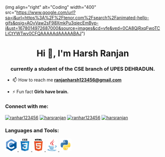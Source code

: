 (img align="right" alt="Coding" width="400" src="https://www.google.com/url?sa=i&url=https%3A%2F%2Ftenor.com%2Fsearch%2Fanimated-hello-gifs&psig=AOvVaw2sF98XmkPu3qiecEmByp-i&ust=1678014972687000&source=images&cd=vfe&ved=0CA8QjRxqFwoTCLiCtYWTwv0CFQAAAAAdAAAAABAJ")
<h1 align="center">Hi 👋, I'm Harsh Ranjan</h1>
<h3 align="center">currently a student of the CSE branch of UPES DEHRADUN.</h3>

- 📫 How to reach me **ranjanharsh123456@gmail.com**

- ⚡ Fun fact **Girls have brain.**

<h3 align="left">Connect with me:</h3>
<p align="left">
<a href="https://twitter.com/ranhar123456" target="blank"><img align="center" src="https://raw.githubusercontent.com/rahuldkjain/github-profile-readme-generator/master/src/images/icons/Social/twitter.svg" alt="ranhar123456" height="30" width="40" /></a>
<a href="https://linkedin.com/in/harsranjan" target="blank"><img align="center" src="https://raw.githubusercontent.com/rahuldkjain/github-profile-readme-generator/master/src/images/icons/Social/linked-in-alt.svg" alt="harsranjan" height="30" width="40" /></a>
<a href="https://fb.com/ranhar123456" target="blank"><img align="center" src="https://raw.githubusercontent.com/rahuldkjain/github-profile-readme-generator/master/src/images/icons/Social/facebook.svg" alt="ranhar123456" height="30" width="40" /></a>
<a href="https://instagram.com/harsranjan" target="blank"><img align="center" src="https://raw.githubusercontent.com/rahuldkjain/github-profile-readme-generator/master/src/images/icons/Social/instagram.svg" alt="harsranjan" height="30" width="40" /></a>
</p>

<h3 align="left">Languages and Tools:</h3>
<p align="left"> <a href="https://www.cprogramming.com/" target="_blank" rel="noreferrer"> <img src="https://raw.githubusercontent.com/devicons/devicon/master/icons/c/c-original.svg" alt="c" width="40" height="40"/> </a> <a href="https://www.w3schools.com/css/" target="_blank" rel="noreferrer"> <img src="https://raw.githubusercontent.com/devicons/devicon/master/icons/css3/css3-original-wordmark.svg" alt="css3" width="40" height="40"/> </a> <a href="https://www.w3.org/html/" target="_blank" rel="noreferrer"> <img src="https://raw.githubusercontent.com/devicons/devicon/master/icons/html5/html5-original-wordmark.svg" alt="html5" width="40" height="40"/> </a> <a href="https://www.java.com" target="_blank" rel="noreferrer"> <img src="https://raw.githubusercontent.com/devicons/devicon/master/icons/java/java-original.svg" alt="java" width="40" height="40"/> </a> <a href="https://www.python.org" target="_blank" rel="noreferrer"> <img src="https://raw.githubusercontent.com/devicons/devicon/master/icons/python/python-original.svg" alt="python" width="40" height="40"/> </a> </p>
